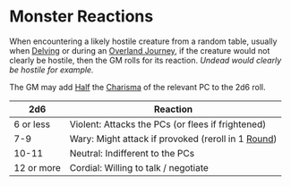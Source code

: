 # Monster Reactions

When encountering a likely hostile creature from a random table, usually when [Delving](../Exploration/Delving.md) or during an [Overland Journey](../Exploration/Overland%20Journeys.md), if the creature would not clearly be hostile, then the GM rolls for its reaction.
*Undead would clearly be hostile for example.*

The GM may add [Half](../Core%20Procedures/Half.md) the [Charisma](../../Player%20Characters/Chosen%20Statistics/Charisma.md) of the relevant PC to the 2d6 roll.

| 2d6        | Reaction                                                                            |
| ---------- | ----------------------------------------------------------------------------------- |
| 6 or less  | Violent: Attacks the PCs (or flees if frightened)                                   |
| 7-9        | Wary: Might attack if provoked (reroll in 1 [Round](../Core%20Procedures/Round.md)) |
| 10-11      | Neutral: Indifferent to the PCs                                                     |
| 12 or more | Cordial: Willing to talk / negotiate                                                |
